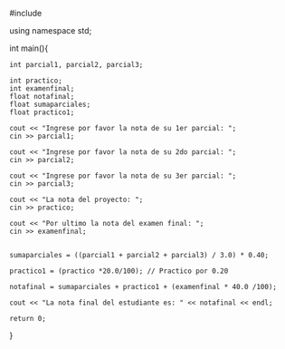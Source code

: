 #include <iostream>

using namespace std;

int main(){

    int parcial1, parcial2, parcial3;
    
    int practico;
    int examenfinal;
    float notafinal;
    float sumaparciales;
    float practico1;

    cout << "Ingrese por favor la nota de su 1er parcial: ";
    cin >> parcial1;

    cout << "Ingrese por favor la nota de su 2do parcial: ";
    cin >> parcial2;

    cout << "Ingrese por favor la nota de su 3er parcial: ";
    cin >> parcial3;

    cout << "La nota del proyecto: ";
    cin >> practico;

    cout << "Por ultimo la nota del examen final: ";
    cin >> examenfinal;

    
    sumaparciales = ((parcial1 + parcial2 + parcial3) / 3.0) * 0.40; 

    practico1 = (practico *20.0/100); // Practico por 0.20 

    notafinal = sumaparciales + practico1 + (examenfinal * 40.0 /100);

    cout << "La nota final del estudiante es: " << notafinal << endl;

    return 0;
}
